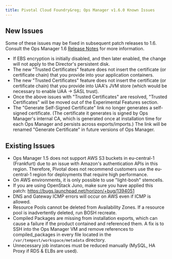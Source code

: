 ```yaml
---
title: Pivotal Cloud Foundry&reg; Ops Manager v1.6.0 Known Issues
---
```


## New Issues

Some of these issues may be fixed in subsequent patch releases to 1.6. Consult the Ops Manager 1.6 [Release Notes](opsmanager_rn_1_6.html) for more information.

* If EBS encryption is initially disabled, and then later enabled, the change will not apply to the Director's persistent disk.
* The new "Trusted Certificates" feature does not insert the certificate (or certificate chain) that you provide into your application containers.
* The new "Trusted Certificates" feature does not insert the certificate (or certificate chain) that you provide into UAA's JVM store (which would be necessary to enable UAA -> SASL trust).
* Once the above issues with "Trusted Certificates" are resolved, "Trusted Certificates" will be moved out of the Experimental Features section.
* The "Generate Self-Signed Certificate" link no longer generates a self-signed certificate. (The certificate it generates is signed by Ops Manager's internal CA, which is generated once at installation time for each Ops Manager and persists across exports/imports.) The link will be renamed "Generate Certificate" in future versions of Ops Manager.

## Existing Issues

* Ops Manager 1.5 does not support AWS S3 buckets in eu-central-1 (Frankfurt) due to an issue with Amazon's authentication APIs in this region. Therefore, Pivotal does not recommend customers use the eu-central-1 region for deployments that require high performance.
* On AWS environments, it is only possible to use "light-bosh" stemcells.
* If you are using OpenStack Juno, make sure you have applied this patch: https://bugs.launchpad.net/horizon/+bug/1394051
* DNS and Gateway ICMP errors will occur on AWS even if ICMP is allowed.
* Resource Pools cannot be deleted from Availability Zones. If a resource pool is inadvertently deleted, run BOSH recreate.
* Compiled Packages are missing from installation exports, which can cause a failure if the product contained and referenced them. A fix is to SSH into the Ops Manager VM and remove references to compiled_packages in every file located in the `/var/tempest/workspace/metadata` directory.
* Unnecessary job instances must be reduced manually (MySQL, HA Proxy if RDS & ELBs are used).
